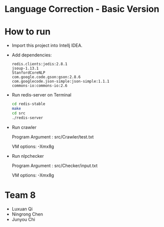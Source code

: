 # Language Correction - Basic Version

# How to run
* Import this project into Intellj IDEA.
* Add dependencies:
    ```
    redis.clients:jedis:2.8.1
    jsoup-1.13.1
    StanfordCoreNLP
    com.google.code.gson:gson:2.8.6
    com.googlecode.json-simple:json-simple:1.1.1
    commons-io:commons-io:2.6
    ```
* Run redis-server on Terminal
    ```bash
    cd redis-stable
    make
    cd src
    ./redis-server
    ```
* Run crawler

  Program Argument : src/Crawler/test.txt

  VM options: -Xmx8g
* Run nlpchecker

  Program Argument : src/Checker/input.txt

  VM options: -Xmx8g

# Team 8
* Luxuan Qi
* Ningrong Chen
* Junyou Chi
